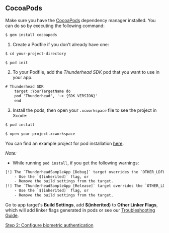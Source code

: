 ## CocoaPods

Make sure you have the [CocoaPods](https://cocoapods.org) dependency manager installed. You can do so by executing the following command:

```sh
$ gem install cocoapods
```

1. Create a Podfile if you don't already have one:

```sh
$ cd your-project-directory
```

```sh
$ pod init
```

2. To your Podfile, add the *Thunderhead SDK* pod that you want to use in your app.

```txt
# Thunderhead SDK
    target :YourTargetName do
    pod 'Thunderhead', '~> {SDK_VERSION}'
    end
```

3. Install the pods, then open your `.xcworkspace` file to see the project in Xcode:

```sh
$ pod install
```

```sh
$ open your-project.xcworkspace
```

You can find an example project for pod installation [here](https://github.com/thunderheadone/one-sdk-ios/tree/master/examples/dynamic-initialization-example).

*Note:*
- While running `pod install`, if you get the following warnings:

```txt
[!] The `ThunderheadSampleApp [Debug]` target overrides the `OTHER_LDFLAGS` build setting defined in `Pods/Target Support Files/Pods-ThunderheadSampleApp/Pods-ThunderheadSampleApp.debug.xcconfig'. This can lead to problems with the CocoaPods installation
    - Use the `$(inherited)` flag, or
    - Remove the build settings from the target.
[!] The `ThunderheadSampleApp [Release]` target overrides the `OTHER_LDFLAGS` build setting defined in `Pods/Target Support Files/Pods-ThunderheadSampleApp/Pods-ThunderheadSampleApp.release.xcconfig'. This can lead to problems with the CocoaPods installation
    - Use the `$(inherited)` flag, or
    - Remove the build settings from the target.
```

Go to app target's **Build Settings**, add **$(inherited)** to **Other Linker Flags**, which will add linker flags generated in pods or see our [Troubleshooting Guide](https://github.com/thunderheadone/one-sdk-ios/blob/master/TROUBLESHOOTING-GUIDE.md#resolve-undefined-symbols-for-architecture-arm64-compile-time-error).

[Step 2: Configure biometric authentication](../README.md#step-2-configure-biometric-authentication)